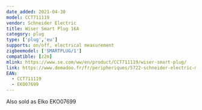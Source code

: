 ```yaml
---
date_added: 2021-04-30
model: CCT711119
vendor: Schneider Electric 
title: Wiser Smart Plug 16A
category: plug
type: ['plug','eu']
supports: on/off, electrical measurement
zigbeemodel: ['SMARTPLUG/1']
compatible: [z2m]
mlink: https://www.se.com/ww/en/product/CCT711119/wiser-smart-plug/
link: https://www.domadoo.fr/fr/peripheriques/5722-schneider-electric-micromodule-interrupteur-eclairage-connecte-zigbee-30-wiser-3606481048172.html
EAN:
  - CCT711119
  - EKO07699
---
```

Also sold as Elko EKO07699
